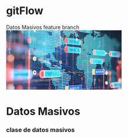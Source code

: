 # gitFlow
Datos Masivos 
feature branch
![imagen](https://raw.githubusercontent.com/PachecoHugo/gitFlow/master/descarga.jpeg)
# Datos Masivos 
### clase de datos masivos 
